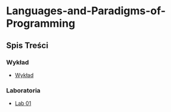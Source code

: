 # Languages-and-Paradigms-of-Programming

## Spis Treści

### Wykład

- [Wykład](https://github.com/tukarp/Languages-and-Paradigms-of-Programming/blob/main/Wyk%C5%82ad%20-%20J%C4%99zyki%20i%20Paradygmaty%20Programowania.pdf)

### Laboratoria

- [Lab 01]()
